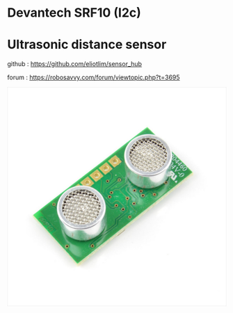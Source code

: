 # Devantech SRF10 (I2c)

# Ultrasonic distance sensor

github : https://github.com/eliotlim/sensor_hub

forum  : https://robosavvy.com/forum/viewtopic.php?t=3695

![Alt text](../images/srf10/srf-10.jpg?raw=true)